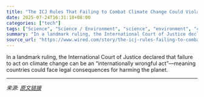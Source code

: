 ```yaml
---
title: "The ICJ Rules That Failing to Combat Climate Change Could Violate International Law"
date: 2025-07-24T16:31:18+08:00
categories: ["tech"]
tags: ["Science", "Science / Environment", "science", "environment", "climate change", "law", "greenhouse gas", "Climate Crisis"]
summary: "In a landmark ruling, the International Court of Justice declared that failure to act on climate change can be an “internationally wrongful act”—meaning countries could face legal consequences for har"
source_url: "https://www.wired.com/story/the-icj-rules-failing-to-combat-climate-could-be-a-violation-of-international-law/"
---
```


In a landmark ruling, the International Court of Justice declared that failure to act on climate change can be an “internationally wrongful act”—meaning countries could face legal consequences for harming the planet.

---

*来源: [原文链接](https://www.wired.com/story/the-icj-rules-failing-to-combat-climate-could-be-a-violation-of-international-law/)*
